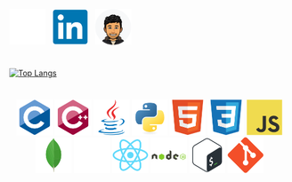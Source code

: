<a  href="https://www.github.com/albyzyx" target="_blank"><img src="./icons/github-original.svg" width="65" color="white"/></a> &nbsp;
<a  href="https://www.linkedin.com/in/albinarun24" target="blank"><img src="./icons/linkedin-original.svg" width="65" /></a> &nbsp;
<a  href="https://www.albyzyx.dev"><img src="./logos/bitmoji.png" width="65" /></a>

<h1 align="center"></h1>


[![Top Langs](https://github-readme-stats.vercel.app/api/top-langs/?username=albyzyx)](https://github.com/albyzyx/github-readme-stats)

<h1 align="center"></h1>
<p align="center">
  <img src="./logos/c.svg" width="65" height="65" />
  <img src="./logos/cplusplus.svg" width="65" height="65"/>
  <img src="./logos/java.svg" width="65" height="65"/>
  <img src="./logos/python.svg" width="65" height="65"/>
  <img src="./logos/html5.svg" width="65" height="65"/>
  <img src="./logos/css.svg" width="65" height="65"/>
  <img src="./logos/javascript.svg" width="65" height="65"/>
  <img src="./logos/mongodb.svg" width="65" height="65"/>
  <img src="./logos/express.svg" width="65" height="65" color="white"/>
  <img src="./logos/react.svg" width="65" height="65" color="white"/>
  <img src="./logos/nodejs.svg" width="65" height="65"/>
  <img src="./logos/bash.svg" width="65" height="65"/>
  <img src="./logos/git.svg" width="65" height="65"/>
</p>
